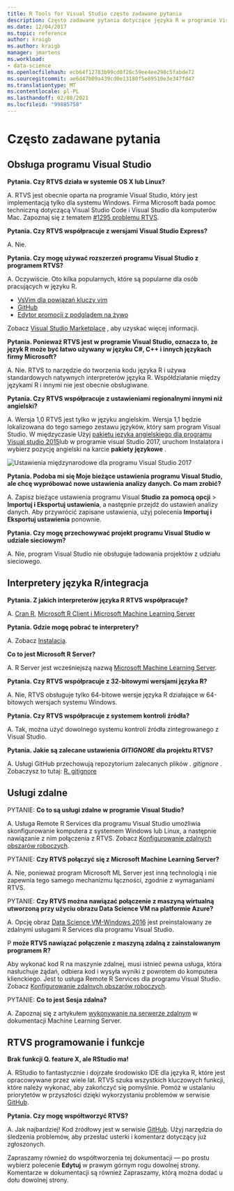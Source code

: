 ```yaml
---
title: R Tools for Visual Studio często zadawane pytania
description: Często zadawane pytania dotyczące języka R w programie Visual Studio.
ms.date: 12/04/2017
ms.topic: reference
author: kraigb
ms.author: kraigb
manager: jmartens
ms.workload:
- data-science
ms.openlocfilehash: ecb64f12783b99cd0f26c59ee4ee298c5fabde72
ms.sourcegitcommit: ae6d47b09a439cd0e13180f5e89510e3e347fd47
ms.translationtype: MT
ms.contentlocale: pl-PL
ms.lasthandoff: 02/08/2021
ms.locfileid: "99885758"
---
```

# <a name="frequently-asked-questions"></a>Często zadawane pytania

## <a name="visual-studio-support"></a>Obsługa programu Visual Studio

**Pytania. Czy RTVS działa w systemie OS X lub Linux?**

A. RTVS jest obecnie oparta na programie Visual Studio, który jest implementacją tylko dla systemu Windows. Firma Microsoft bada pomoc techniczną dotyczącą Visual Studio Code i Visual Studio dla komputerów Mac. Zapoznaj się z tematem [#1295 problemu RTVS](https://github.com/Microsoft/RTVS/issues/1295).

**Pytania. Czy RTVS współpracuje z wersjami Visual Studio Express?**

A. Nie.

**Pytania. Czy mogę używać rozszerzeń programu Visual Studio z programem RTVS?**

A. Oczywiście. Oto kilka popularnych, które są popularne dla osób pracujących w języku R.

- [VsVim dla powiązań kluczy vim](https://marketplace.visualstudio.com/items?itemName=JaredParMSFT.VsVim)
- [GitHub](https://marketplace.visualstudio.com/items?itemName=GitHub.GitHubExtensionforVisualStudio)
- [Edytor promocji z podglądem na żywo](https://marketplace.visualstudio.com/items?itemName=MadsKristensen.MarkdownEditor)

Zobacz [Visual Studio Marketplace](https://marketplace.visualstudio.com/) , aby uzyskać więcej informacji.

**Pytania. Ponieważ RTVS jest w programie Visual Studio, oznacza to, że język R może być łatwo używany w języku C#, C++ i innych językach firmy Microsoft?**

A. Nie. RTVS to narzędzie do tworzenia kodu języka R i używa standardowych natywnych interpreterów języka R. Współdziałanie między językami R i innymi nie jest obecnie obsługiwane.

**Pytania. Czy RTVS współpracuje z ustawieniami regionalnymi innymi niż angielski?**

A. Wersja 1,0 RTVS jest tylko w języku angielskim. Wersja 1,1 będzie lokalizowana do tego samego zestawu języków, który sam program Visual Studio. W międzyczasie Użyj [pakietu języka angielskiego dla programu Visual studio 2015](https://www.microsoft.com/download/details.aspx?id=48157)lub w programie visual Studio 2017, uruchom Instalatora i wybierz pozycję angielski na karcie **pakiety językowe** .

![Ustawienia międzynarodowe dla programu Visual Studio 2017](media/FAQ-international-settings.png)

**Pytania. Podoba mi się Moje bieżące ustawienia programu Visual Studio, ale chcę wypróbować nowe ustawienia analizy danych. Co mam zrobić?**

A. Zapisz bieżące ustawienia programu Visual **Studio za pomocą opcji**  >  **Importuj i Eksportuj ustawienia**, a następnie przejdź do ustawień analizy danych. Aby przywrócić zapisane ustawienia, użyj polecenia **Importuj i Eksportuj ustawienia** ponownie.

**Pytania. Czy mogę przechowywać projekt programu Visual Studio w udziale sieciowym?**

A. Nie, program Visual Studio nie obsługuje ładowania projektów z udziału sieciowego.

## <a name="r-interpretersintegration"></a>Interpretery języka R/integracja

**Pytania. Z jakich interpreterów języka R RTVS współpracuje?**

A. [Cran R](https://cran.r-project.org/), [Microsoft R Client i Microsoft Machine Learning Server](/machine-learning-server/)

**Pytania. Gdzie mogę pobrać te interpretery?**

A. Zobacz [Instalacja](installing-r-tools-for-visual-studio.md).

**Co to jest Microsoft R Server?**

A. R Server jest wcześniejszą nazwą [Microsoft Machine Learning Server](/machine-learning-server/what-is-machine-learning-server).

**Pytania. Czy RTVS współpracuje z 32-bitowymi wersjami języka R?**

A. Nie, RTVS obsługuje tylko 64-bitowe wersje języka R działające w 64-bitowych wersjach systemu Windows.

**Pytania. Czy RTVS współpracuje z systemem kontroli źródła?**

A. Tak, można użyć dowolnego systemu kontroli źródła zintegrowanego z Visual Studio.

**Pytania. Jakie są zalecane ustawienia *GITIGNORE* dla projektu RTVS?**

A. Usługi GitHub przechowują repozytorium zalecanych plików *. gitignore* . Zobaczysz to tutaj: [R. gitignore](https://github.com/github/gitignore/blob/master/R.gitignore)

## <a name="remote-services"></a>Usługi zdalne

PYTANIE: **Co to są usługi zdalne w programie Visual Studio?**

A. Usługa Remote R Services dla programu Visual Studio umożliwia skonfigurowanie komputera z systemem Windows lub Linux, a następnie nawiązanie z nim połączenia z RTVS. Zobacz [Konfigurowanie zdalnych obszarów roboczych](setting-up-remote-r-workspaces.md).

PYTANIE: **Czy RTVS połączyć się z Microsoft Machine Learning Server?**

A. Nie, ponieważ program Microsoft ML Server jest inną technologią i nie zapewnia tego samego mechanizmu łączności, zgodnie z wymaganiami RTVS.

PYTANIE: **Czy RTVS można nawiązać połączenie z maszyną wirtualną utworzoną przy użyciu obrazu Data Science VM na platformie Azure?**

A. Opcję obraz [Data Science VM-Windows 2016](https://azure.microsoft.com/services/virtual-machines/data-science-virtual-machines/) jest preinstalowany ze zdalnymi usługami R Services dla programu Visual Studio.

P **może RTVS nawiązać połączenie z maszyną zdalną z zainstalowanym programem R?**

Aby wykonać kod R na maszynie zdalnej, musi istnieć pewna usługa, która nasłuchuje żądań, odbiera kod i wysyła wyniki z powrotem do komputera klienckiego. Jest to usługa Remote R Services dla programu Visual Studio. Zobacz [Konfigurowanie zdalnych obszarów roboczych](setting-up-remote-r-workspaces.md).

PYTANIE: **Co to jest Sesja zdalna?**

A. Zapoznaj się z artykułem [wykonywanie na serwerze zdalnym](/machine-learning-server/r/how-to-execute-code-remotely) w dokumentacji Machine Learning Server.

## <a name="rtvs-development-and-features"></a>RTVS programowanie i funkcje

**Brak funkcji Q. feature X, ale RStudio ma!**

A. RStudio to fantastycznie i dojrzałe środowisko IDE dla języka R, które jest opracowywane przez wiele lat. RTVS szuka wszystkich kluczowych funkcji, które należy wykonać, aby zakończyć się pomyślnie. Pomóż w ustalaniu priorytetów w przyszłości dzięki wykorzystaniu problemów w serwisie [GitHub](https://github.com/Microsoft/RTVS/issues/).

**Pytania. Czy mogę współtworzyć RTVS?**

A. Jak najbardziej! Kod źródłowy jest w serwisie [GitHub](https://github.com/microsoft/RTVS). Użyj narzędzia do śledzenia problemów, aby przesłać usterki i komentarz dotyczący już zgłoszonych.

Zapraszamy również do współtworzenia tej dokumentacji &mdash; po prostu wybierz polecenie **Edytuj** w prawym górnym rogu dowolnej strony. Komentarze w dokumentacji są również Zapraszamy, którą można dodać u dołu dowolnej strony.
